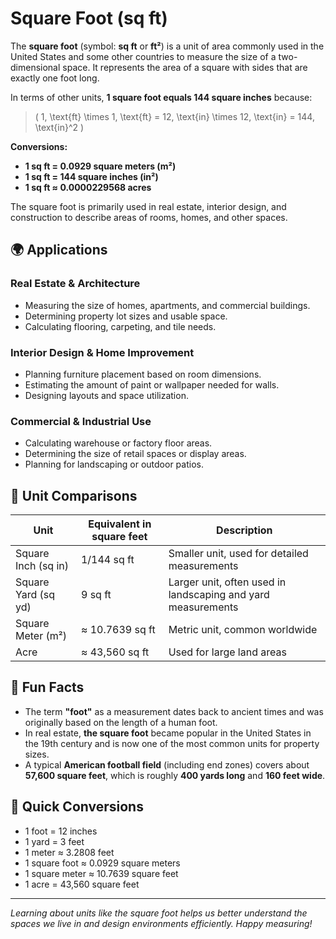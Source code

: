 # Square Foot (sq ft)

The **square foot** (symbol: **sq ft** or **ft²**) is a unit of area commonly used in the United States and some other countries to measure the size of a two-dimensional space. It represents the area of a square with sides that are exactly one foot long. 

In terms of other units, **1 square foot equals 144 square inches** because:
> \( 1\, \text{ft} \times 1\, \text{ft} = 12\, \text{in} \times 12\, \text{in} = 144\, \text{in}^2 \)

**Conversions:**
- **1 sq ft = 0.0929 square meters (m²)**
- **1 sq ft = 144 square inches (in²)**
- **1 sq ft ≈ 0.0000229568 acres**

The square foot is primarily used in real estate, interior design, and construction to describe areas of rooms, homes, and other spaces.

## 🌍 Applications

### Real Estate & Architecture
- Measuring the size of homes, apartments, and commercial buildings.
- Determining property lot sizes and usable space.
- Calculating flooring, carpeting, and tile needs.

### Interior Design & Home Improvement
- Planning furniture placement based on room dimensions.
- Estimating the amount of paint or wallpaper needed for walls.
- Designing layouts and space utilization.

### Commercial & Industrial Use
- Calculating warehouse or factory floor areas.
- Determining the size of retail spaces or display areas.
- Planning for landscaping or outdoor patios.

## 📏 Unit Comparisons

| Unit             | Equivalent in square feet | Description                          |
|------------------|----------------------------|--------------------------------------|
| Square Inch (sq in) | 1/144 sq ft             | Smaller unit, used for detailed measurements |
| Square Yard (sq yd) | 9 sq ft                | Larger unit, often used in landscaping and yard measurements |
| Square Meter (m²)   | ≈ 10.7639 sq ft        | Metric unit, common worldwide          |
| Acre               | ≈ 43,560 sq ft        | Used for large land areas               |

## 🌟 Fun Facts
- The term **"foot"** as a measurement dates back to ancient times and was originally based on the length of a human foot.
- In real estate, **the square foot** became popular in the United States in the 19th century and is now one of the most common units for property sizes.
- A typical **American football field** (including end zones) covers about **57,600 square feet**, which is roughly **400 yards long** and **160 feet wide**.

## 🔄 Quick Conversions
- 1 foot = 12 inches
- 1 yard = 3 feet
- 1 meter ≈ 3.2808 feet
- 1 square foot ≈ 0.0929 square meters
- 1 square meter ≈ 10.7639 square feet
- 1 acre = 43,560 square feet

---

*Learning about units like the square foot helps us better understand the spaces we live in and design environments efficiently. Happy measuring!*